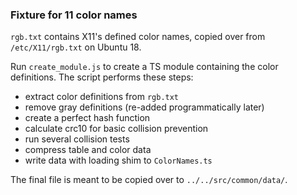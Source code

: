 ### Fixture for 11 color names

`rgb.txt` contains X11's defined color names, copied over from `/etc/X11/rgb.txt` on Ubuntu 18.

Run `create_module.js` to create a TS module containing the color definitions. The script performs these steps:
- extract color definitions from `rgb.txt`
- remove gray definitions (re-added programmatically later)
- create a perfect hash function
- calculate crc10 for basic collision prevention 
- run several collision tests
- compress table and color data
- write data with loading shim to `ColorNames.ts`

The final file is meant to be copied over to `../../src/common/data/`.
